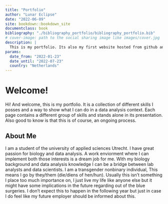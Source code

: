 ```yaml
--- 
title: "Portfolio"
author: "Lunar Eclipse"
date: "2022-06-09"
site: bookdown::bookdown_site
documentclass: book
bibliography: "./bibliography_portfolio/bibliography_portfolio.bib"
# cover-image: path to the social sharing image like images/cover.jpg
description: |
  This is my portfolio. Its also my first website hosted from github and netlify. I hope you enjoy!
params:
  date_from: "2022-01-23"
  date_until: "2022-07-23"
  country: "Netherlands"
---
```


# Welcome!

Hi! And welcome, this is my portfolio. It is a collection of different skills I posses and a way to show what I can do in a data analysis context. Each page contains a different group of skills and stands alone in its presentation. Also good to know is that this is of course, an ongoing process.

## About Me

I am a student of the university of applied sciences Utrecht. I have great passion for biology and data analysis. A work enviorment where I can implement both those interests is a dream job for me. With my biology background and data analysis knowledge I can be a bridge between lab analysts and data scientists. I am a transgender nonbinary individual, This means I go by they/them (die/diens of hen/hun). Usually this isn’t something I place too much importance on, I just live my life like anyone else but it might have some implications in the future regarding out of the blue surgeries. I don’t expect this to happen in the following year but just in case I do feel like my future employer should be informed about this.

